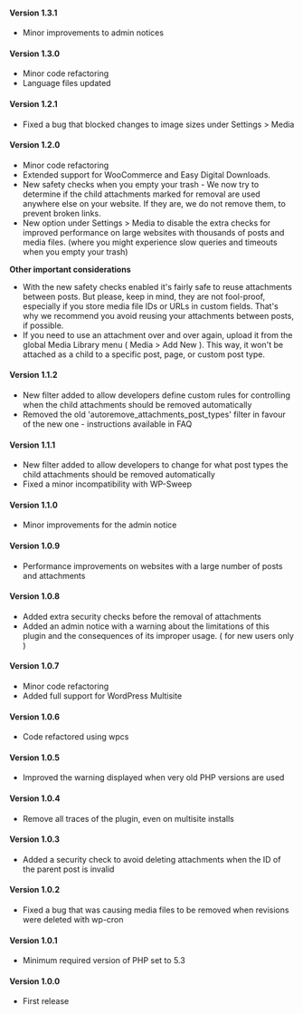 #### Version 1.3.1
- Minor improvements to admin notices

#### Version 1.3.0
- Minor code refactoring
- Language files updated

#### Version 1.2.1
- Fixed a bug that blocked changes to image sizes under Settings > Media

#### Version 1.2.0
- Minor code refactoring
- Extended support for WooCommerce and Easy Digital Downloads.
- New safety checks when you empty your trash - We now try to determine if the child attachments marked for removal are used anywhere else on your website. If they are, we do not remove them, to prevent broken links.
- New option under Settings > Media to disable the extra checks for improved performance on large websites with thousands of posts and media files. (where you might experience slow queries and timeouts when you empty your trash)

**Other important considerations**

- With the new safety checks enabled it's fairly safe to reuse attachments between posts. But please, keep in mind, they are not fool-proof, especially if you store media file IDs or URLs in custom fields. That's why we recommend you avoid reusing your attachments between posts, if possible.
- If you need to use an attachment over and over again, upload it from the global Media Library menu ( Media > Add New ). This way, it won't be attached as a child to a specific post, page, or custom post type.

#### Version 1.1.2
- New filter added to allow developers define custom rules for controlling when the child attachments should be removed automatically
- Removed the old 'autoremove_attachments_post_types' filter in favour of the new one - instructions available in FAQ

#### Version 1.1.1
- New filter added to allow developers to change for what post types the child attachments should be removed automatically
- Fixed a minor incompatibility with WP-Sweep

#### Version 1.1.0
- Minor improvements for the admin notice

#### Version 1.0.9
- Performance improvements on websites with a large number of posts and attachments

#### Version 1.0.8
- Added extra security checks before the removal of attachments
- Added an admin notice with a warning about the limitations of this plugin and the consequences of its improper usage. ( for new users only )

#### Version 1.0.7
- Minor code refactoring
- Added full support for WordPress Multisite

#### Version 1.0.6
- Code refactored using wpcs

#### Version 1.0.5
- Improved the warning displayed when very old PHP versions are used

#### Version 1.0.4
- Remove all traces of the plugin, even on multisite installs

#### Version 1.0.3
- Added a security check to avoid deleting attachments when the ID of the parent post is invalid

#### Version 1.0.2
- Fixed a bug that was causing media files to be removed when revisions were deleted with wp-cron

#### Version 1.0.1
- Minimum required version of PHP set to 5.3

#### Version 1.0.0
- First release
